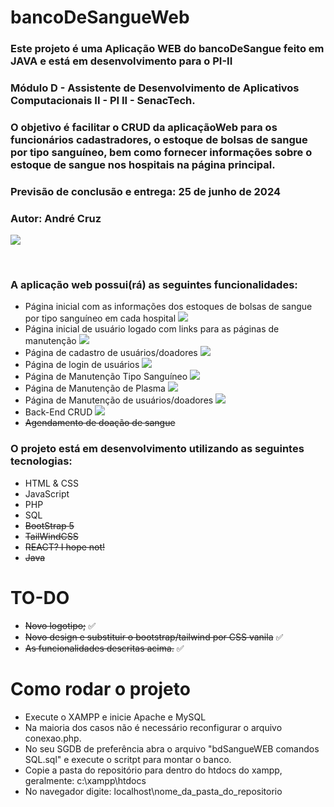 # bancoDeSangueWeb

<h3>Este projeto é uma Aplicação WEB do bancoDeSangue feito em JAVA e está em desenvolvimento para o PI-II</h3>
<h3>Módulo D - Assistente de Desenvolvimento de Aplicativos Computacionais II - PI II - SenacTech.</h3>
<h3>O objetivo é facilitar o CRUD da aplicaçãoWeb para os funcionários cadastradores, o estoque de bolsas de sangue por tipo sanguíneo, bem como fornecer informações sobre o estoque de sangue nos hospitais na página principal.</h3>
<h3>Previsão de conclusão e entrega: 25 de junho de 2024</h3>
<h3>Autor: André Cruz</h3>

![](https://progress-bar.dev/100/?title=Overal%20Progress)
<br>

<br>

<h3>A aplicação web possui(rá) as seguintes funcionalidades:</h3>

- Página inicial com as informações dos estoques de bolsas de sangue por tipo sanguíneo em cada hospital ![](https://progress-bar.dev/100/)
- Página inicial de usuário logado com links para as páginas de manutenção ![](https://progress-bar.dev/100/)
- Página de cadastro de usuários/doadores ![](https://progress-bar.dev/100/)
- Página de login de usuários ![](https://progress-bar.dev/100/)
- Página de Manutenção Tipo Sanguíneo ![](https://progress-bar.dev/100/)
- Página de Manutenção de Plasma ![](https://progress-bar.dev/100/)
- Página de Manutenção de usuários/doadores ![](https://progress-bar.dev/100/)
- Back-End CRUD ![](https://progress-bar.dev/100/)
- ~~Agendamento de doação de sangue~~

<h3>O projeto está em desenvolvimento utilizando as seguintes tecnologias:</h3>

- HTML & CSS
- JavaScript
- PHP
- SQL
- ~~BootStrap 5~~
- ~~TailWindCSS~~
- ~~REACT? I hope not!~~
- ~~Java~~

# TO-DO
- ~~Novo logotipo;~~ :white_check_mark:
- ~~Novo design e substituir o bootstrap/tailwind por CSS vanila~~ :white_check_mark:
- ~~As funcionalidades descritas acima.~~ :white_check_mark:

# Como rodar o projeto
- Execute o XAMPP e inicie Apache e MySQL
- Na maioria dos casos não é necessário reconfigurar o arquivo conexao.php.
- No seu SGDB de preferência abra o arquivo "bdSangueWEB comandos SQL.sql" e execute o scritpt para montar o banco.
- Copie a pasta do repositório para dentro do htdocs do xampp, geralmente: c:\xampp\htdocs
- No navegador digite: localhost\nome_da_pasta_do_repositorio
